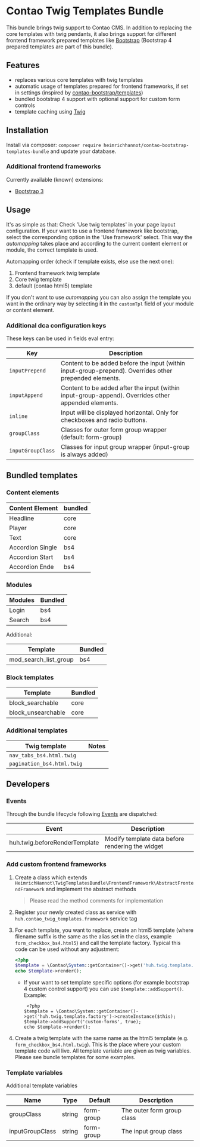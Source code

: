 # Contao Twig Templates Bundle

This bundle brings twig support to Contao CMS. In addition to replacing the core templates with twig pendants, it also brings support for different frontend framework prepared templates like [Bootstrap](https://getbootstrap.com) (Bootstrap 4 prepared templates are part of this bundle).
 
## Features

- replaces various core templates with twig templates
- automatic usage of templates prepared for frontend frameworks, if set in settings (inspired by [contao-bootstrap/templates](https://github.com/contao-bootstrap/templates))
- bundled bootstrap 4 support with optional support for custom form controls
- template caching using [Twig](https://twig.symfony.com)

## Installation

Install via composer: `composer require heimrichhannot/contao-bootstrap-templates-bundle` and update your database.

### Additional frontend frameworks

Currently available (known) extensions:
* [Bootstrap 3](https://github.com/heimrichhannot/contao-twig-templates-bootstrap3-bundle)

## Usage


It's as simple as that: Check 'Use twig templates' in your page layout configuration. If your want to use a frontend framework like bootstrap, select the corresponding option in the 'Use framework' select. This way the *automapping* takes place and according to the current content element or module, the correct template is used.

Automapping order (check if template exists, else use the next one):
1. Frontend framework twig template
1. Core twig template
1. default (contao html5) template

If you don't want to use *automapping* you can also assign the template you want in the ordinary way by selecting it in the `customTpl` field of your module or content element.

### Additional dca configuration keys

These keys can be used in fields eval entry:

Key            | Description
-------------- |-----------
`inputPrepend` | Content to be added before the input (within input-group-prepend). Overrides other prepended elements.
`inputAppend`  | Content to be added after the input (within input-group-append). Overrides other appended elements.
`inline`       | Input will be displayed horizontal. Only for checkboxes and radio buttons. 
`groupClass`   | Classes for outer form group wrapper (default: form-group)
`inputGroupClass`   | Classes for input group wrapper (input-group is always added)

## Bundled templates

### Content elements

Content Element  | bundled
---------------- | -------
Headline         | core
Player           | core 
Text             | core
Accordion Single | bs4
Accordion Start  | bs4
Accordion Ende   | bs4

### Modules

Modules          | Bundled
---------------- | -------
Login            | bs4
Search           | bs4

Additional: 

Template              | Bundled
--------------------- | -------
mod_search_list_group | bs4

### Block templates

Template | Bundled
-------- | -------
block_searchable | core
block_unsearchable | core

### Additional templates

Twig template | Notes
------------- | -----
`nav_tabs_bs4.html.twig` |
`pagination_bs4.html.twig` |


## Developers

### Events

Through the bundle lifecycle following [Events](https://symfony.com/doc/current/event_dispatcher.html) are dispatched: 

Event                         | Description
----------------------------- | -----------
huh.twig.beforeRenderTemplate | Modify template data before rendering the widget

### Add custom frontend frameworks

1. Create a class which extends `HeimrichHannot\TwigTemplatesBundle\FrontendFramework\AbstractFrontendFramework` and implement the abstract methods
    > Please read the method comments for implementation
1. Register your newly created class as service with `huh.contao_twig_templates.framework` service tag
1. For each template, you want to replace, create an html5 template (where filename suffix is the same as the alias set in the class, example `form_checkbox_bs4.html5`) and call the template factory. Typical this code can be used without any adjustment: 

    ```php
    <?php 
    $template = \Contao\System::getContainer()->get('huh.twig.template.factory')->createInstance($this);
    echo $template->render();
    ```
    * If your want to set template specific options (for example bootstrap 4 custom control support) you can use `$template::addSupport()`. Example:
    
        ```
         <?php 
        $template = \Contao\System::getContainer()->get('huh.twig.template.factory')->createInstance($this);
        $template->addSupport('custom-forms', true);
        echo $template->render();
        ```

1. Create a twig template with the same name as the html5 template (e.g. `form_checkbox_bs4.html.twig`). This is the place where your custom template code will live. All template variable are given as twig variables. Please see bundle templates for some examples.

### Template variables

Additional template variables

Name            | Type   | Default    | Description
--------------- | ------ | ---------- | -----------
groupClass      | string | form-group | The outer form group class
inputGroupClass | string | form-group | The input group class